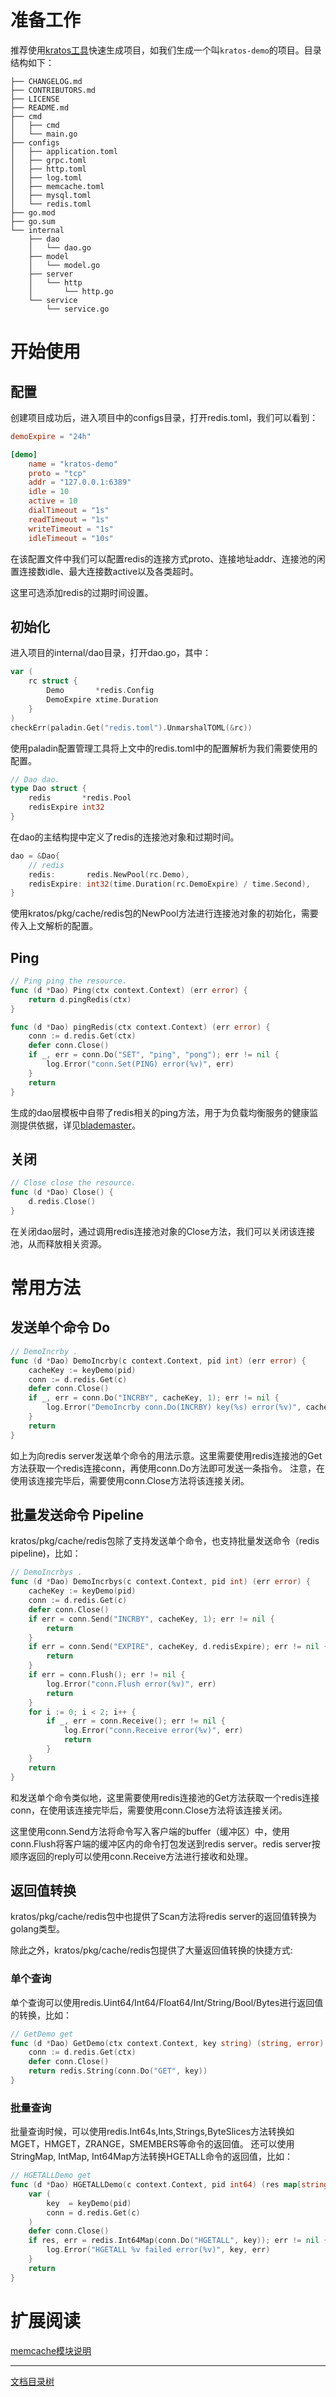 # 准备工作

推荐使用[kratos工具](kratos-tool.md)快速生成项目，如我们生成一个叫`kratos-demo`的项目。目录结构如下：

```
├── CHANGELOG.md
├── CONTRIBUTORS.md
├── LICENSE
├── README.md
├── cmd
│   ├── cmd
│   └── main.go
├── configs
│   ├── application.toml
│   ├── grpc.toml
│   ├── http.toml
│   ├── log.toml
│   ├── memcache.toml
│   ├── mysql.toml
│   └── redis.toml
├── go.mod
├── go.sum
└── internal
    ├── dao
    │   └── dao.go
    ├── model
    │   └── model.go
    ├── server
    │   └── http
    │       └── http.go
    └── service
        └── service.go
```

# 开始使用

## 配置

创建项目成功后，进入项目中的configs目录，打开redis.toml，我们可以看到：

```toml
demoExpire = "24h"

[demo]
	name = "kratos-demo"
	proto = "tcp"
	addr = "127.0.0.1:6389"
	idle = 10
	active = 10
	dialTimeout = "1s"
	readTimeout = "1s"
	writeTimeout = "1s"
	idleTimeout = "10s"
```

在该配置文件中我们可以配置redis的连接方式proto、连接地址addr、连接池的闲置连接数idle、最大连接数active以及各类超时。

这里可选添加redis的过期时间设置。


## 初始化

进入项目的internal/dao目录，打开dao.go，其中：

```go
var (
    rc struct {
        Demo       *redis.Config
        DemoExpire xtime.Duration
    }
)
checkErr(paladin.Get("redis.toml").UnmarshalTOML(&rc))
```
使用paladin配置管理工具将上文中的redis.toml中的配置解析为我们需要使用的配置。

```go
// Dao dao.
type Dao struct {
	redis       *redis.Pool
	redisExpire int32
}
```

在dao的主结构提中定义了redis的连接池对象和过期时间。

```go
dao = &Dao{
    // redis
    redis:       redis.NewPool(rc.Demo),
    redisExpire: int32(time.Duration(rc.DemoExpire) / time.Second),
}
```

使用kratos/pkg/cache/redis包的NewPool方法进行连接池对象的初始化，需要传入上文解析的配置。

## Ping

```go
// Ping ping the resource.
func (d *Dao) Ping(ctx context.Context) (err error) {
	return d.pingRedis(ctx)
}

func (d *Dao) pingRedis(ctx context.Context) (err error) {
	conn := d.redis.Get(ctx)
	defer conn.Close()
	if _, err = conn.Do("SET", "ping", "pong"); err != nil {
		log.Error("conn.Set(PING) error(%v)", err)
	}
	return
}
```

生成的dao层模板中自带了redis相关的ping方法，用于为负载均衡服务的健康监测提供依据，详见[blademaster](blademaster-quickstart.md)。

## 关闭

```go
// Close close the resource.
func (d *Dao) Close() {
	d.redis.Close()
}
```

在关闭dao层时，通过调用redis连接池对象的Close方法，我们可以关闭该连接池，从而释放相关资源。

# 常用方法

## 发送单个命令 Do

```go
// DemoIncrby .
func (d *Dao) DemoIncrby(c context.Context, pid int) (err error) {
	cacheKey := keyDemo(pid)
	conn := d.redis.Get(c)
	defer conn.Close()
	if _, err = conn.Do("INCRBY", cacheKey, 1); err != nil {
		log.Error("DemoIncrby conn.Do(INCRBY) key(%s) error(%v)", cacheKey, err)
	}
	return
}
```
如上为向redis server发送单个命令的用法示意。这里需要使用redis连接池的Get方法获取一个redis连接conn，再使用conn.Do方法即可发送一条指令。
注意，在使用该连接完毕后，需要使用conn.Close方法将该连接关闭。

## 批量发送命令 Pipeline

kratos/pkg/cache/redis包除了支持发送单个命令，也支持批量发送命令（redis pipeline)，比如：

```go
// DemoIncrbys .
func (d *Dao) DemoIncrbys(c context.Context, pid int) (err error) {
	cacheKey := keyDemo(pid)
	conn := d.redis.Get(c)
	defer conn.Close()
    if err = conn.Send("INCRBY", cacheKey, 1); err != nil {
        return 
    }
    if err = conn.Send("EXPIRE", cacheKey, d.redisExpire); err != nil {
        return
    }
    if err = conn.Flush(); err != nil {
        log.Error("conn.Flush error(%v)", err)
        return
    }
    for i := 0; i < 2; i++ {
        if _, err = conn.Receive(); err != nil {
            log.Error("conn.Receive error(%v)", err)
            return
        }
    }
    return
}
```

和发送单个命令类似地，这里需要使用redis连接池的Get方法获取一个redis连接conn，在使用该连接完毕后，需要使用conn.Close方法将该连接关闭。

这里使用conn.Send方法将命令写入客户端的buffer（缓冲区）中，使用conn.Flush将客户端的缓冲区内的命令打包发送到redis server。redis server按顺序返回的reply可以使用conn.Receive方法进行接收和处理。


## 返回值转换 

kratos/pkg/cache/redis包中也提供了Scan方法将redis server的返回值转换为golang类型。

除此之外，kratos/pkg/cache/redis包提供了大量返回值转换的快捷方式:

### 单个查询 

单个查询可以使用redis.Uint64/Int64/Float64/Int/String/Bool/Bytes进行返回值的转换，比如：

```go
// GetDemo get
func (d *Dao) GetDemo(ctx context.Context, key string) (string, error) {
	conn := d.redis.Get(ctx)
	defer conn.Close()
	return redis.String(conn.Do("GET", key))
}
```

### 批量查询

批量查询时候，可以使用redis.Int64s,Ints,Strings,ByteSlices方法转换如MGET，HMGET，ZRANGE，SMEMBERS等命令的返回值。
还可以使用StringMap, IntMap, Int64Map方法转换HGETALL命令的返回值，比如：

```go
// HGETALLDemo get 
func (d *Dao) HGETALLDemo(c context.Context, pid int64) (res map[string]int64, err error) {
	var (
		key  = keyDemo(pid)
		conn = d.redis.Get(c)
	)
	defer conn.Close()
	if res, err = redis.Int64Map(conn.Do("HGETALL", key)); err != nil {
		log.Error("HGETALL %v failed error(%v)", key, err)
	}
	return
}
```

# 扩展阅读

[memcache模块说明](cache-mc.md)  

-------------

[文档目录树](summary.md)
